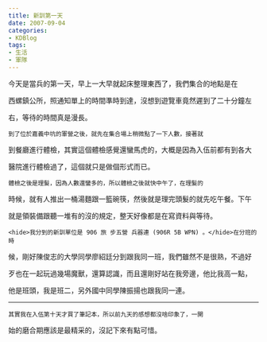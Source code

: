 ```yaml
---
title: 新訓第一天
date: 2007-09-04
categories:
- KDBlog
tags:
- 生活
- 軍隊
---
```

今天是當兵的第一天，早上一大早就起床整理東西了，我們集合的地點是在

西螺鎮公所，照通知單上的時間準時到達，沒想到遊覽車竟然遲到了二十分鐘左

右，等待的時間真是漫長。

    到了位於嘉義中坑的軍營之後，就先在集合場上稍微點了一下人數，接著就

到餐廳進行體檢，其實這個體檢感覺還蠻馬虎的，大概是因為入伍前都有到各大

醫院進行體檢過了，這個就只是做個形式而已。

    體檢之後是理髮，因為人數還蠻多的，所以體檢之後就快中午了，在理髮的

時候，就有人推出一桶湯麵跟一籃碗筷，然後就是理完頭髮的就先吃午餐。下午

就是領裝備跟聽一堆有的沒的規定，整天好像都是在寫資料與等待。

    <hide>我分到的新訓單位是 906 旅 步五營 兵器連 (906R 5B WPN) 。</hide>在分班的時

候，剛好陳俊志的大學同學廖紹廷分到跟我同一班，我們雖然不是很熟，不過好

歹也在一起玩過幾場魔獸，還算認識，而且還剛好站在我旁邊，他比我高一點，

他是班頭，我是班二，另外國中同學陳振揚也跟我同一連。

---

    其實我在入伍第十天才買了筆記本，所以前九天的感想都沒啥印象了，一開

始的磨合期應該是最精采的，沒記下來有點可惜。

